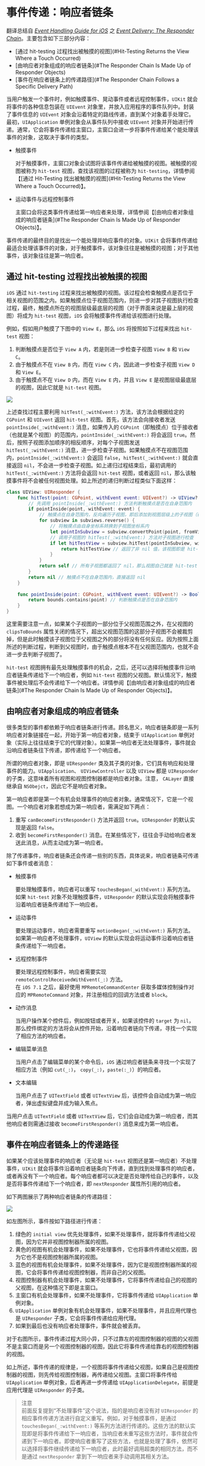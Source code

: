 # 事件传递：响应者链条

翻译总结自 [*Event Handling Guide for iOS*](https://developer.apple.com/library/ios/documentation/EventHandling/Conceptual/EventHandlingiPhoneOS/Introduction/Introduction.html#//apple_ref/doc/uid/TP40009541-CH1-SW1) 之 [*Event Delivery: The Responder Chain*](https://developer.apple.com/library/ios/documentation/EventHandling/Conceptual/EventHandlingiPhoneOS/event_delivery_responder_chain/event_delivery_responder_chain.html#//apple_ref/doc/uid/TP40009541-CH4-SW2)。主要包含如下三部分内容：


- [通过 hit-testing 过程找出被触摸的视图](#Hit-Testing Returns the View Where a Touch Occurred)
<a name="Hit-Testing Returns the View Where a Touch Occurred"></a>
- [由响应者对象组成的响应者链条](#The Responder Chain Is Made Up of Responder Objects)
- [事件在响应者链条上的传递路径](#The Responder Chain Follows a Specific Delivery Path)

当用户触发一个事件时，例如触摸事件、晃动事件或者远程控制事件，`UIKit` 就会将事件的各种信息包装在 `UIEvent` 对象里，并放入应用程序的事件队列中。封装了事件信息的 `UIEvent` 对象会沿着特定的路线传递，直到某个对象着手处理它。最初，`UIApplication` 单例对象会从事件队列中接收 `UIEvent` 对象并开始进行传递。通常，它会将事件传递给主窗口，主窗口会进一步将事件传递给某个能处理该事件的对象，这取决于事件的类型。

- 触摸事件

    对于触摸事件，主窗口对象会试图将该事件传递给被触摸的视图。被触摸的视图被称为 `hit-test` 视图，查找该视图的过程被称为 `hit-testing`，详情参阅【[通过 Hit-Testing 找出被触摸的视图](#Hit-Testing Returns the View Where a Touch Occurred)】。

- 运动事件与远程控制事件
	
    主窗口会将这类事件传递给第一响应者来处理，详情参阅【[由响应者对象组成的响应者链条](#The Responder Chain Is Made Up of Responder Objects)】。

事件传递的最终目的是找出一个能处理并响应事件的对象。`UIKit` 会将事件传递给最适合处理该事件的对象，对于触摸事件，该对象往往是被触摸的视图；对于其他事件，该对象往往是第一响应者。


## 通过 hit-testing 过程找出被触摸的视图

`iOS` 通过 `hit-testing` 过程来找出被触摸的视图。该过程会检查触摸点是否位于相关视图的范围之内。如果触摸点位于视图范围内，则进一步对其子视图执行检查过程，最终，触摸点所在的视图层级最底层的视图（对于界面来说是最上层的视图）将成为 `hit-test` 视图，`iOS` 会将触摸事件传递给该视图进行处理。

例如，假如用户触摸了下图中的 `View E`，那么 `iOS` 将按照如下过程来找出 `hit-test` 视图：

1. 判断触摸点是否位于 `View A` 内，若是则进一步检查子视图 `View B` 和 `View C`。
2. 由于触摸点不在 `View B` 内，而在 `View C` 内，因此进一步检查子视图 `View D` 和 `View E`。
3. 由于触摸点不在 `View D` 内，而在 `View E` 内，并且 `View E` 是视图层级最底层的视图，因此它就是 `hit-test` 视图。

![](Screenshot/hit_testing_2x.png)

上述查找过程主要利用 `hitTest(_:withEvent:)` 方法，该方法会根据给定的 `CGPoint` 和 `UIEvent` 返回 `hit-test` 视图。首先，该方法会向接收者发送 `pointInside(_:withEvent:)` 消息，如果传入的 `CGPoint`（即触摸点）位于接收者（也就是某个视图）的范围内，`pointInside(_:withEvent:)` 将会返回 `true`。然后，按照子视图添加顺序的相反顺序，对每个子视图发送 `hitTest(_:withEvent:)` 消息，进一步检查子视图。如果触摸点不在视图范围内，`pointInside(_:withEvent:)` 会返回 `false`，`hitTest(_:withEvent:)` 就会直接返回 `nil`，不会进一步检查子视图。如上递归过程结束后，最初调用的 `hitTest(_:withEvent:)` 方法将会返回 `hit-test` 视图，或者返回 `nil`，那么该触摸事件将不会被任何视图处理。如上所述的递归判断过程类似下面这样：

```swift
class UIView: UIResponder {
    func hitTest(point: CGPoint, withEvent event: UIEvent?) -> UIView? {
        // 先调用 pointInside(_:withEvent:) 方法判断触摸点是否在自身范围内
        if pointInside(point, withEvent: event) {
            // 触摸点在自身范围内，反向遍历子视图，即后添加到视图层级上的子视图（在界面相对靠上的子视图）会被优先遍历到
            for subview in subviews.reverse() {
                // 将触摸点由自身坐标系转换到子视图坐标系内
                let pointInSubview = subview.convertPoint(point, fromView: self)
                // 调用子视图的 hitTest(_:withEvent:) 方法对子视图进行检查
                if let hitTestView = subview.hitTest(pointInSubview, withEvent: event) {
                    return hitTestView // 返回了非 nil 值，该视图即是 hit-test 视图
                }
            }
            return self // 所有子视图都返回了 nil，那么视图自己就是 hit-test 视图
        }
        return nil // 触摸点不在自身范围内，直接返回 nil
    }
    
    func pointInside(point: CGPoint, withEvent event: UIEvent?) -> Bool {
        return bounds.contains(point) // 判断触摸点是否在自身范围内
    }
}
```

这里需要注意一点，如果某个子视图的一部分位于父视图范围之外，在父视图的 `clipsToBounds` 属性关闭的情况下，超出父视图范围的这部分子视图不会被裁剪掉，但是此时触摸该子视图位于父视图之外的部分将没有任何反应。因为按照上面所述的判断过程，判断到父视图时，由于触摸点根本不在父视图范围内，也就不会进一步去判断子视图了。

`hit-test` 视图拥有最先处理触摸事件的机会，之后，还可以选择将触摸事件沿响应者链条传递给下一个响应者，例如 `hit-test` 视图的父视图。默认情况下，触摸事件被处理后不会传递给下一个响应者。详情参阅【[由响应者对象组成的响应者链条](#The Responder Chain Is Made Up of Responder Objects)】。

<a name="The Responder Chain Is Made Up of Responder Objects"></a>
## 由响应者对象组成的响应者链条

很多类型的事件都依赖于响应者链条进行传递。顾名思义，响应者链条即是一系列响应者对象链接在一起，开始于第一响应者对象，结束于 `UIApplication` 单例对象（实际上往往结束于它的代理对象）。如果第一响应者无法处理事件，事件就会沿响应者链条往下传递，即传递给下一个响应者。

所谓的响应者对象，即是 `UIResponder` 类及其子类的对象，它们具有响应和处理事件的能力。`UIApplication`、 `UIViewController` 以及 `UIView` 都是 `UIResponder` 的子类，这意味着所有视图和视图控制器都是响应者对象。注意， `CALayer` 直接继承自 `NSObejct`，因此它不是响应者对象。

第一响应者即是第一个有机会处理事件的响应者对象。通常情况下，它是一个视图。一个响应者对象若想成为第一响应者，需满足如下两点：

1. 重写 `canBecomeFirstResponder()` 方法并返回 `true`。`UIResponder` 的默认实现是返回 `false`。
2. 收到 `becomeFirstResponder()` 消息。在某些情况下，往往会手动给响应者发送此消息，从而主动成为第一响应者。

除了传递事件，响应者链条还会传递一些别的东西，具体说来，响应者链条可传递如下事件或者消息：

- 触摸事件
	
	要处理触摸事件，响应者可以重写 `touchesBegan(_withEvent:)` 系列方法。  
	如果 `hit-test` 对象不处理触摸事件，`UIResponder` 的默认实现会将触摸事件沿着响应者链条传递给下一响应者。

- 运动事件

	要处理运动事件，响应者需要重写 `motionBegan(_:withEvent:)` 系列方法。  
	如果第一响应者不处理事件，`UIView` 的默认实现会将运动事件沿着响应者链条传递给下一响应者。  
	
- 远程控制事件

	要处理远程控制事件，响应者需要实现 `remoteControlReceivedWithEvent(_:)` 方法。  
	在 `iOS 7.1` 之后，最好使用 `MPRemoteCommandCenter` 获取多媒体控制操作对应的 `MPRemoteCommand` 对象，并注册相应的回调方法或者 `block`。
	
- 动作消息

	当用户操作某个控件后，例如按钮或者开关，如果该控件的 `target` 为 `nil`，那么控件绑定的方法将会从控件开始，沿着响应者链向下传递，寻找一个实现了相应方法的响应者。
	
- 编辑菜单消息

	当用户点击了编辑菜单的某个命令后，`iOS` 通过响应者链条来寻找一个实现了相应方法（例如 `cut(_:)`， `copy(_:)`，`paste(:_)`）的响应者。
	
- 文本编辑

	当用户点击了 `UITextField` 或者 `UITextView` 后，该控件会自动成为第一响应者，弹出虚拟键盘并成为输入焦点。

当用户点击 `UITextField` 或者 `UITextView` 后，它们会自动成为第一响应者，而其他响应者则需通过接收 `becomeFirstResponder()` 消息来成为第一响应者。

<a name="The Responder Chain Follows a Specific Delivery Path"></a>
## 事件在响应者链条上的传递路径

如果某个应该处理事件的响应者（无论是 `hit-test` 视图还是第一响应者）不处理事件，`UIKit` 就会将事件沿着响应者链条向下传递，直到找到处理事件的响应者，或者再没有下一个响应者。每个响应者都可以决定是否处理传给自己的事件，以及是否将事件传递给下一个响应者，即 `nextResponder` 属性所引用的响应者。

如下两图展示了两种响应者链条的传递路径：

![](Screenshot/iOS_responder_chain_2x.png)

如左图所示，事件按如下路径进行传递：

1. 绿色的 `initial view` 优先处理事件，如果不处理事件，就将事件传递给父视图，因为它并非视图控制器所属的视图。
2. 黄色的视图有机会处理事件，如果不处理事件，它也将事件传递给父视图，因为它也不是视图控制器所属的视图。
3. 蓝色的视图有机会处理事件，如果不处理事件，因为它是视图控制器所属的视图，它会将事件传递给视图控制器，而非自己的父视图。
4. 视图控制器有机会处理事件，如果不处理事件，它将事件传递给自己的视图的父视图，在这种情况下即是主窗口。
5. 主窗口有机会处理事件，如果不处理事件，它将事件传递给 `UIApplication` 单例对象。
6. `UIApplication` 单例对象有机会处理事件，如果不处理事件，并且应用代理也是 `UIResponder` 子类，它会将事件传递给应用代理。
7. 如果到最后也没有响应者处理事件，事件就会被丢弃。

对于右图所示，事件传递过程大同小异，只不过靠左的视图控制器的视图的父视图不是主窗口而是另一个视图控制器的视图，因此它将事件传递给靠右的视图控制器的视图。

如上所述，事件传递的规律是，一个视图将事件传递给父视图，如果自己是视图控制器的视图，则先传给视图控制器，再传递给父视图。主窗口将事件传给 `UIApplication` 单例对象，后者再进一步传递给 `UIApplicationDelegate`，前提是应用代理是 `UIResponder` 的子类。

> 注意  
前面反复提到“不处理事件”这个说法，指的是响应者没有对 `UIResponder` 的相应事件传递方法进行自定义重写。例如，对于触摸事件，是通过 `touchesBegan(_:withEvent:)` 等系列方法进行传递的。这些方法的默认实现即是将事件传递给下一响应者，当响应者未重写这些方法时，事件就会传递到下一响应者。即使响应者重写了这些方法，也就是处理了事件，依然可以选择将事件继续传递给下一响应者，此时最好调用超类的相同方法，而不是通过 `nextResponder` 拿到下一响应者来手动调用其相关方法。
